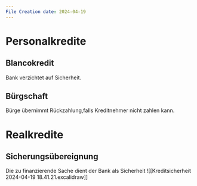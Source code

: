 ```yaml
---
File Creation date: 2024-04-19
---
```

# Personalkredite
## Blancokredit
Bank verzichtet auf Sicherheit.
## Bürgschaft
Bürge übernimmt Rückzahlung,falls Kreditnehmer nicht zahlen kann.
# Realkredite
## Sicherungsübereignung
Die zu finanzierende Sache dient der Bank als Sicherheit
![[Kreditsicherheit 2024-04-19 18.41.21.excalidraw]]